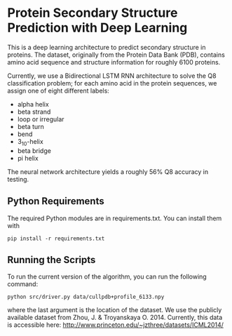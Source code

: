 # Protein Secondary Structure Prediction with Deep Learning

This is a deep learning architecture to predict secondary structure in 
proteins. The dataset, originally from the Protein Data Bank (PDB), contains 
amino acid sequence and structure information for roughly 6100 proteins. 

Currently, we use a Bidirectional LSTM RNN architecture to solve the Q8
classification problem; for each amino acid in the protein sequences, we
assign one of eight different labels:

* alpha helix
* beta strand
* loop or irregular
* beta turn
* bend
* 3<sub>10</sub>-helix
* beta bridge
* pi helix

The neural network architecture yields a roughly 56% Q8 accuracy in testing.


## Python Requirements

The required Python modules are in requirements.txt. You can install them with
```
pip install -r requirements.txt
```

## Running the Scripts

To run the current version of the algorithm, you can run the following command:
```
python src/driver.py data/cullpdb+profile_6133.npy
```
where the last argument is the location of the dataset. We use the publicly 
available dataset from Zhou, J. & Troyanskaya O. 2014. Currently, this data
is accessible here: <http://www.princeton.edu/~jzthree/datasets/ICML2014/>
